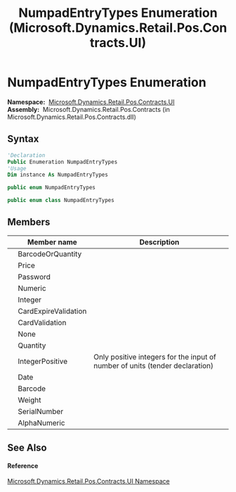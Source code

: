﻿---
title: NumpadEntryTypes Enumeration (Microsoft.Dynamics.Retail.Pos.Contracts.UI)
TOCTitle: NumpadEntryTypes Enumeration
ms:assetid: T:Microsoft.Dynamics.Retail.Pos.Contracts.UI.NumpadEntryTypes
ms:mtpsurl: https://technet.microsoft.com/en-us/library/microsoft.dynamics.retail.pos.contracts.ui.numpadentrytypes(v=AX.60)
ms:contentKeyID: 47128084
ms.date: 05/18/2015
mtps_version: v=AX.60
f1_keywords:
- Microsoft.Dynamics.Retail.Pos.Contracts.UI.NumpadEntryTypes.IntegerPositive
- Microsoft.Dynamics.Retail.Pos.Contracts.UI.NumpadEntryTypes.Quantity
- Microsoft.Dynamics.Retail.Pos.Contracts.UI.NumpadEntryTypes.None
- Microsoft.Dynamics.Retail.Pos.Contracts.UI.NumpadEntryTypes.Barcode
- Microsoft.Dynamics.Retail.Pos.Contracts.UI.NumpadEntryTypes.Integer
- Microsoft.Dynamics.Retail.Pos.Contracts.UI.NumpadEntryTypes.BarcodeOrQuantity
- Microsoft.Dynamics.Retail.Pos.Contracts.UI.NumpadEntryTypes.Price
- Microsoft.Dynamics.Retail.Pos.Contracts.UI.NumpadEntryTypes.Password
- Microsoft.Dynamics.Retail.Pos.Contracts.UI.NumpadEntryTypes
- Microsoft.Dynamics.Retail.Pos.Contracts.UI.NumpadEntryTypes.Numeric
- Microsoft.Dynamics.Retail.Pos.Contracts.UI.NumpadEntryTypes.CardValidation
- Microsoft.Dynamics.Retail.Pos.Contracts.UI.NumpadEntryTypes.Date
- Microsoft.Dynamics.Retail.Pos.Contracts.UI.NumpadEntryTypes.CardExpireValidation
- Microsoft.Dynamics.Retail.Pos.Contracts.UI.NumpadEntryTypes.Weight
- Microsoft.Dynamics.Retail.Pos.Contracts.UI.NumpadEntryTypes.AlphaNumeric
- Microsoft.Dynamics.Retail.Pos.Contracts.UI.NumpadEntryTypes.SerialNumber
dev_langs:
- CSharp
- C++
- VB
---

# NumpadEntryTypes Enumeration

**Namespace:**  [Microsoft.Dynamics.Retail.Pos.Contracts.UI](microsoft-dynamics-retail-pos-contracts-ui-namespace.md)  
**Assembly:**  Microsoft.Dynamics.Retail.Pos.Contracts (in Microsoft.Dynamics.Retail.Pos.Contracts.dll)

## Syntax

``` vb
'Declaration
Public Enumeration NumpadEntryTypes
'Usage
Dim instance As NumpadEntryTypes
```

``` csharp
public enum NumpadEntryTypes
```

``` c++
public enum class NumpadEntryTypes
```

## Members

<table>
<thead>
<tr class="header">
<th></th>
<th>Member name</th>
<th>Description</th>
</tr>
</thead>
<tbody>
<tr class="odd">
<td></td>
<td>BarcodeOrQuantity</td>
<td></td>
</tr>
<tr class="even">
<td></td>
<td>Price</td>
<td></td>
</tr>
<tr class="odd">
<td></td>
<td>Password</td>
<td></td>
</tr>
<tr class="even">
<td></td>
<td>Numeric</td>
<td></td>
</tr>
<tr class="odd">
<td></td>
<td>Integer</td>
<td></td>
</tr>
<tr class="even">
<td></td>
<td>CardExpireValidation</td>
<td></td>
</tr>
<tr class="odd">
<td></td>
<td>CardValidation</td>
<td></td>
</tr>
<tr class="even">
<td></td>
<td>None</td>
<td></td>
</tr>
<tr class="odd">
<td></td>
<td>Quantity</td>
<td></td>
</tr>
<tr class="even">
<td></td>
<td>IntegerPositive</td>
<td>Only positive integers for the input of number of units (tender declaration)</td>
</tr>
<tr class="odd">
<td></td>
<td>Date</td>
<td></td>
</tr>
<tr class="even">
<td></td>
<td>Barcode</td>
<td></td>
</tr>
<tr class="odd">
<td></td>
<td>Weight</td>
<td></td>
</tr>
<tr class="even">
<td></td>
<td>SerialNumber</td>
<td></td>
</tr>
<tr class="odd">
<td></td>
<td>AlphaNumeric</td>
<td></td>
</tr>
</tbody>
</table>


## See Also

#### Reference

[Microsoft.Dynamics.Retail.Pos.Contracts.UI Namespace](microsoft-dynamics-retail-pos-contracts-ui-namespace.md)

